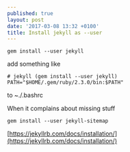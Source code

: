 ```yaml
---
published: true
layout: post
date: '2017-03-08 13:32 +0100'
title: Install jekyll as --user
---
```

    gem install --user jekyll
    
add something like

    # jekyll (gem install --user jekyll)
    PATH="$HOME/.gem/ruby/2.3.0/bin:$PATH"
    
to ~./.bashrc

When it complains about missing stuff

    gem install --user jekyll-sitemap
    
[https://jekyllrb.com/docs/installation/](https://jekyllrb.com/docs/installation/)